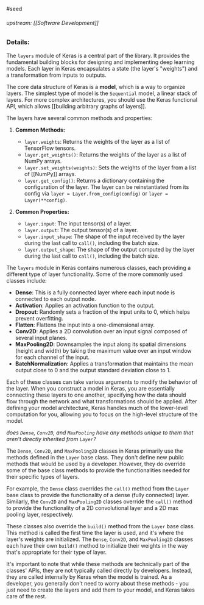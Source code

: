 #seed 
###### upstream: [[Software Development]]

### Details: 

The `layers` module of Keras is a central part of the library. It provides the fundamental building blocks for designing and implementing deep learning models. Each layer in Keras encapsulates a state (the layer's "weights") and a transformation from inputs to outputs.

The core data structure of Keras is a **model**, which is a way to organize layers. The simplest type of model is the `Sequential` model, a linear stack of layers. For more complex architectures, you should use the Keras functional API, which allows [[building arbitrary graphs of layers]].

The layers have several common methods and properties:

1.  **Common Methods:**
    
    -   `layer.weights`: Returns the weights of the layer as a list of TensorFlow tensors.
    -   `layer.get_weights()`: Returns the weights of the layer as a list of NumPy arrays.
    -   `layer.set_weights(weights)`: Sets the weights of the layer from a list of [[NumPy]] arrays.
    -   `layer.get_config()`: Returns a dictionary containing the configuration of the layer. The layer can be reinstantiated from its config via `layer = Layer.from_config(config)` or `layer = Layer(**config)`.
    
1.  **Common Properties:**
    
    -   `layer.input`: The input tensor(s) of a layer.
    -   `layer.output`: The output tensor(s) of a layer.
    -   `layer.input_shape`: The shape of the input received by the layer during the last call to `call()`, including the batch size.
    -   `layer.output_shape`: The shape of the output computed by the layer during the last call to `call()`, including the batch size.

The `layers` module in Keras contains numerous classes, each providing a different type of layer functionality. Some of the more commonly used classes include:

-   **Dense**: This is a fully connected layer where each input node is connected to each output node.
-   **Activation**: Applies an activation function to the output.
-   **Dropout**: Randomly sets a fraction of the input units to 0, which helps prevent overfitting.
-   **Flatten**: Flattens the input into a one-dimensional array.
-   **Conv2D**: Applies a 2D convolution over an input signal composed of several input planes.
-   **MaxPooling2D**: Downsamples the input along its spatial dimensions (height and width) by taking the maximum value over an input window for each channel of the input.
-   **BatchNormalization**: Applies a transformation that maintains the mean output close to 0 and the output standard deviation close to 1.

Each of these classes can take various arguments to modify the behavior of the layer. When you construct a model in Keras, you are essentially connecting these layers to one another, specifying how the data should flow through the network and what transformations should be applied. After defining your model architecture, Keras handles much of the lower-level computation for you, allowing you to focus on the high-level structure of the model.

*does `Dense`, `Conv2D`, and `MaxPooling` have any methods unique to them that aren't directly inherited from `Layer`?*

The `Dense`, `Conv2D`, and `MaxPooling2D` classes in Keras primarily use the methods defined in the `Layer` base class. They don't define new public methods that would be used by a developer. However, they do override some of the base class methods to provide the functionalities needed for their specific types of layers.

For example, the `Dense` class overrides the `call()` method from the `Layer` base class to provide the functionality of a dense (fully connected) layer. Similarly, the `Conv2D` and `MaxPooling2D` classes override the `call()` method to provide the functionality of a 2D convolutional layer and a 2D max pooling layer, respectively.

These classes also override the `build()` method from the `Layer` base class. This method is called the first time the layer is used, and it's where the layer's weights are initialized. The `Dense`, `Conv2D`, and `MaxPooling2D` classes each have their own `build()` method to initialize their weights in the way that's appropriate for their type of layer.

It's important to note that while these methods are technically part of the classes' APIs, they are not typically called directly by developers. Instead, they are called internally by Keras when the model is trained. As a developer, you generally don't need to worry about these methods - you just need to create the layers and add them to your model, and Keras takes care of the rest.